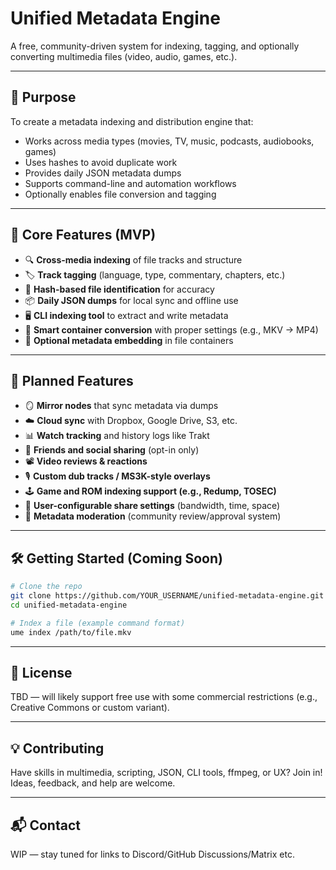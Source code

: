 # Unified Metadata Engine

A free, community-driven system for indexing, tagging, and optionally converting multimedia files (video, audio, games, etc.).

---

## 🎯 Purpose

To create a metadata indexing and distribution engine that:
- Works across media types (movies, TV, music, podcasts, audiobooks, games)
- Uses hashes to avoid duplicate work
- Provides daily JSON metadata dumps
- Supports command-line and automation workflows
- Optionally enables file conversion and tagging

---

## 🧩 Core Features (MVP)

- 🔍 **Cross-media indexing** of file tracks and structure
- 🏷️ **Track tagging** (language, type, commentary, chapters, etc.)
- 🔐 **Hash-based file identification** for accuracy
- 📦 **Daily JSON dumps** for local sync and offline use
- 🖥️ **CLI indexing tool** to extract and write metadata
- 🔄 **Smart container conversion** with proper settings (e.g., MKV → MP4)
- 📁 **Optional metadata embedding** in file containers

---

## 🌱 Planned Features

- 🪞 **Mirror nodes** that sync metadata via dumps
- ☁️ **Cloud sync** with Dropbox, Google Drive, S3, etc.
- 📊 **Watch tracking** and history logs like Trakt
- 👥 **Friends and social sharing** (opt-in only)
- 📽️ **Video reviews & reactions**
- 🎙️ **Custom dub tracks / MS3K-style overlays**
- 🕹️ **Game and ROM indexing support (e.g., Redump, TOSEC)**
- 🔧 **User-configurable share settings** (bandwidth, time, space)
- 🧾 **Metadata moderation** (community review/approval system)

---

## 🛠️ Getting Started (Coming Soon)

```bash
# Clone the repo
git clone https://github.com/YOUR_USERNAME/unified-metadata-engine.git
cd unified-metadata-engine

# Index a file (example command format)
ume index /path/to/file.mkv
```

---

## 📄 License
TBD — will likely support free use with some commercial restrictions (e.g., Creative Commons or custom variant).

---

## 💡 Contributing
Have skills in multimedia, scripting, JSON, CLI tools, ffmpeg, or UX? Join in! Ideas, feedback, and help are welcome.

---

## 📬 Contact
WIP — stay tuned for links to Discord/GitHub Discussions/Matrix etc.
